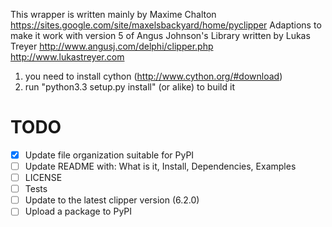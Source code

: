 This wrapper is written mainly by Maxime Chalton
https://sites.google.com/site/maxelsbackyard/home/pyclipper
Adaptions to make it work with version 5 of Angus Johnson's Library written by Lukas Treyer
http://www.angusj.com/delphi/clipper.php
http://www.lukastreyer.com

1. you need to install cython (http://www.cython.org/#download)
2. run "python3.3 setup.py install" (or alike) to build it

# TODO
  
  - [x] Update file organization suitable for PyPI
  - [ ] Update README with: What is it, Install, Dependencies, Examples
  - [ ] LICENSE
  - [ ] Tests
  - [ ] Update to the latest clipper version (6.2.0)
  - [ ] Upload a package to PyPI
